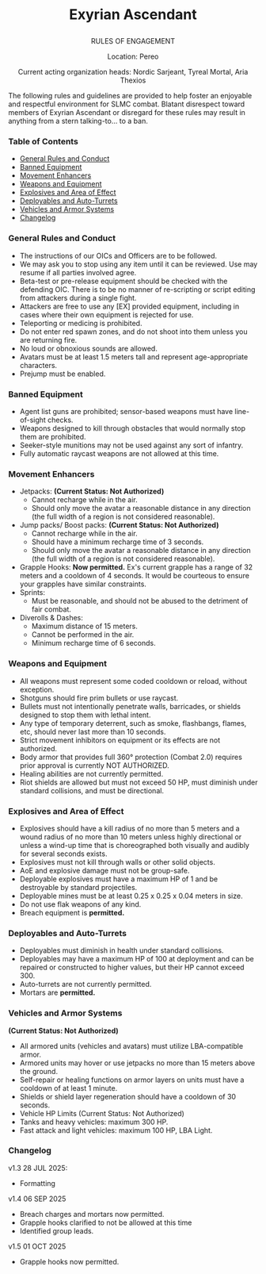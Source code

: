 # <p align="center">Exyrian Ascendant</p>
<p align="center">RULES OF ENGAGEMENT</p>
<p align="center">Location: Pereo</p>
<p align="center">Current acting organization heads: Nordic Sarjeant, Tyreal Mortal, Aria Thexios</p>


The following rules and guidelines are provided to help foster an enjoyable and respectful environment for SLMC combat.
Blatant disrespect toward members of Exyrian Ascendant or disregard for these rules may result in anything from a stern talking-to… to a ban.

### Table of Contents
- [General Rules and Conduct](#general-rules-and-conduct)
- [Banned Equipment](#banned-equipment)
- [Movement Enhancers](#movement-enhancers)
- [Weapons and Equipment](#weapons-and-equipment)
- [Explosives and Area of Effect](#explosives-and-area-of-effect)
- [Deployables and Auto-Turrets](#deployables-and-auto-turrets)
- [Vehicles and Armor Systems](#vehicles-and-armor-systems)
- [Changelog](#changelog)

### General Rules and Conduct
* The instructions of our OICs and Officers are to be followed. 
* We may ask you to stop using any item until it can be reviewed. Use may resume if all parties involved agree.
* Beta-test or pre-release equipment should be checked with the defending OIC. There is to be no manner of re-scripting or script editing from attackers during a single fight.
* Attackers are free to use any [EX] provided equipment, including in cases where their own equipment is rejected for use.
* Teleporting or medicing is prohibited.
* Do not enter red spawn zones, and do not shoot into them unless you are returning fire.
* No loud or obnoxious sounds are allowed.
* Avatars must be at least 1.5 meters tall and represent age-appropriate characters.
* Prejump must be enabled.

### Banned Equipment
* Agent list guns are prohibited; sensor-based weapons must have line-of-sight checks.
* Weapons designed to kill through obstacles that would normally stop them are prohibited.
* Seeker-style munitions may not be used against any sort of infantry.
* Fully automatic raycast weapons are not allowed at this time.

### Movement Enhancers
* Jetpacks: **(Current Status: Not Authorized)**
  - Cannot recharge while in the air.
  - Should only move the avatar a reasonable distance in any direction (the full width of a region is not considered reasonable).
* Jump packs/ Boost packs: **(Current Status: Not Authorized)**
  - Cannot recharge while in the air.
  - Should have a minimum recharge time of 3 seconds. 
  - Should only move the avatar a reasonable distance in any direction (the full width of a region is not considered reasonable).
* Grapple Hooks: **Now permitted.** Ex's current grapple has a range of 32 meters and a cooldown of 4 seconds. It would be courteous to ensure your grapples have similar constraints.
* Sprints:
  - Must be reasonable, and should not be abused to the detriment of fair combat.
* Diverolls & Dashes:
  - Maximum distance of 15 meters.
  - Cannot be performed in the air.
  - Minimum recharge time of 6 seconds.

### Weapons and Equipment
* All weapons must represent some coded cooldown or reload, without exception.
* Shotguns should fire prim bullets or use raycast.
* Bullets must not intentionally penetrate walls, barricades, or shields designed to stop them with lethal intent.
* Any type of temporary deterrent, such as smoke, flashbangs, flames, etc, should never last more than 10 seconds.
* Strict movement inhibitors on equipment or its effects are not authorized.
* Body armor that provides full 360° protection (Combat 2.0) requires prior approval is currently NOT AUTHORIZED.
* Healing abilities are not currently permitted.
* Riot shields are allowed but must not exceed 50 HP, must diminish under standard collisions, and must be directional.

### Explosives and Area of Effect
* Explosives should have a kill radius of no more than 5 meters and a wound radius of no more than 10 meters unless highly directional or unless a wind-up time that is choreographed both visually and audibly for several seconds exists.
* Explosives must not kill through walls or other solid objects.
* AoE and explosive damage must not be group-safe.
* Deployable explosives must have a maximum HP of 1 and be destroyable by standard projectiles.
* Deployable mines must be at least 0.25 x 0.25 x 0.04 meters in size.
* Do not use flak weapons of any kind.
* Breach equipment is **permitted.**

### Deployables and Auto-Turrets
* Deployables must diminish in health under standard collisions.
* Deployables may have a maximum HP of 100 at deployment and can be repaired or constructed to higher values, but their HP cannot exceed 300.
* Auto-turrets are not currently permitted.
* Mortars are **permitted.**

### Vehicles and Armor Systems
**(Current Status: Not Authorized)**
* All armored units (vehicles and avatars) must utilize LBA-compatible armor.
* Armored units may hover or use jetpacks no more than 15 meters above the ground.
* Self-repair or healing functions on armor layers on units must have a cooldown of at least 1 minute.
* Shields or shield layer regeneration should have a cooldown of 30 seconds.
* Vehicle HP Limits (Current Status: Not Authorized)
* Tanks and heavy vehicles: maximum 300 HP.
* Fast attack and light vehicles: maximum 100 HP, LBA Light.




### Changelog
v1.3 28 JUL 2025:
- Formatting

v1.4 06 SEP 2025
- Breach charges and mortars now permitted.
- Grapple hooks clarified to not be allowed at this time
- Identified group leads.

v1.5 01 OCT 2025
- Grapple hooks now permitted.
